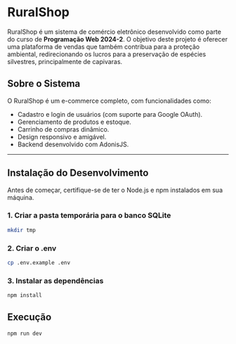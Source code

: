# **RuralShop**

RuralShop é um sistema de comércio eletrônico desenvolvido como parte do curso de **Programação Web 2024-2**. O objetivo deste projeto é oferecer uma plataforma de vendas que também contribua para a proteção ambiental, redirecionando os lucros para a preservação de espécies silvestres, principalmente de capivaras.

## **Sobre o Sistema**
O RuralShop é um e-commerce completo, com funcionalidades como:
- Cadastro e login de usuários (com suporte para Google OAuth).
- Gerenciamento de produtos e estoque.
- Carrinho de compras dinâmico.
- Design responsivo e amigável.
- Backend desenvolvido com AdonisJS.

---

## **Instalação do Desenvolvimento**

Antes de começar, certifique-se de ter o Node.js e npm instalados em sua máquina.

### **1. Criar a pasta temporária para o banco SQLite**

```bash
mkdir tmp
```

### **2. Criar o .env**

```bash
cp .env.example .env
```

### **3. Instalar as dependências**

```bash
npm install
```

## **Execução**
```bash
npm run dev
```
